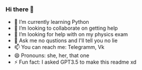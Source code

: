 ### Hi there 👋

- 🌱 I’m currently learning Python
- 👯 I’m looking to collaborate on getting help
- 🤔 I’m looking for help with on my physics exam
- 💬 Ask me no qustions and I'll tell you no lie
- 📫 You can reach me: Telegramm, Vk
- 😄 Pronouns: she, her, that one
- ⚡ Fun fact: I asked GPT3.5 to make this readme xd
